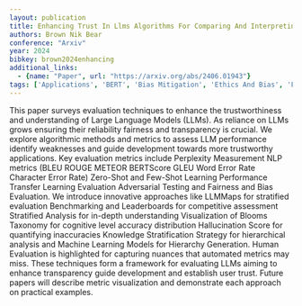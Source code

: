 ```yaml
---
layout: publication
title: Enhancing Trust In Llms Algorithms For Comparing And Interpreting Llms
authors: Brown Nik Bear
conference: "Arxiv"
year: 2024
bibkey: brown2024enhancing
additional_links:
  - {name: "Paper", url: "https://arxiv.org/abs/2406.01943"}
tags: ['Applications', 'BERT', 'Bias Mitigation', 'Ethics And Bias', 'Fairness', 'Few Shot', 'Fine Tuning', 'Model Architecture', 'Security', 'Survey Paper', 'Tools']
---
```

This paper surveys evaluation techniques to enhance the trustworthiness and understanding of Large Language Models (LLMs). As reliance on LLMs grows ensuring their reliability fairness and transparency is crucial. We explore algorithmic methods and metrics to assess LLM performance identify weaknesses and guide development towards more trustworthy applications. Key evaluation metrics include Perplexity Measurement NLP metrics (BLEU ROUGE METEOR BERTScore GLEU Word Error Rate Character Error Rate) Zero-Shot and Few-Shot Learning Performance Transfer Learning Evaluation Adversarial Testing and Fairness and Bias Evaluation. We introduce innovative approaches like LLMMaps for stratified evaluation Benchmarking and Leaderboards for competitive assessment Stratified Analysis for in-depth understanding Visualization of Blooms Taxonomy for cognitive level accuracy distribution Hallucination Score for quantifying inaccuracies Knowledge Stratification Strategy for hierarchical analysis and Machine Learning Models for Hierarchy Generation. Human Evaluation is highlighted for capturing nuances that automated metrics may miss. These techniques form a framework for evaluating LLMs aiming to enhance transparency guide development and establish user trust. Future papers will describe metric visualization and demonstrate each approach on practical examples.
